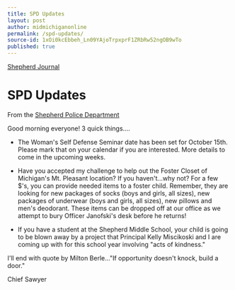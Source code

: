 ```yaml
---
title: SPD Updates
layout: post
author: midmichiganonline
permalink: /spd-updates/
source-id: 1xOi0kcEbbeh_Ln09YAjoTrpxprF1ZRbRw52ngOB9wTo
published: true
---
```

[Shepherd Journal](http://shepherdjournal.wordpress.com)

# SPD Updates

From the [Shepherd Police Department](https://www.facebook.com/permalink.php?story_fbid=1253705261314706&id=205632619455314)

Good morning everyone! 3 quick things....

* The Woman's Self Defense Seminar date has been set for October 15th. Please mark that on your calendar if you are interested. More details to come in the upcoming weeks.

* Have you accepted my challenge to help out the Foster Closet of Michigan's Mt. Pleasant location? If you haven't...why not? For a few $'s, you can provide needed items to a foster child. Remember, they are looking for new packages of socks (boys and girls, all sizes), new packages of underwear (boys and girls, all sizes), new pillows and men's deodorant. These items can be dropped off at our office as we attempt to bury Officer Janofski's desk before he returns!

* If you have a student at the Shepherd Middle School, your child is going to be blown away by a project that Principal Kelly Miscikoski and I are coming up with for this school year involving "acts of kindness."

I'll end with quote by Milton Berle..."If opportunity doesn't knock, build a door."

Chief Sawyer

